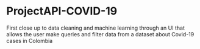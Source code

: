 # ProjectAPI-COVID-19
First close up to data cleaning and machine learning through an UI that allows the user make queries and filter data from a dataset  about Covid-19 cases in Colombia
